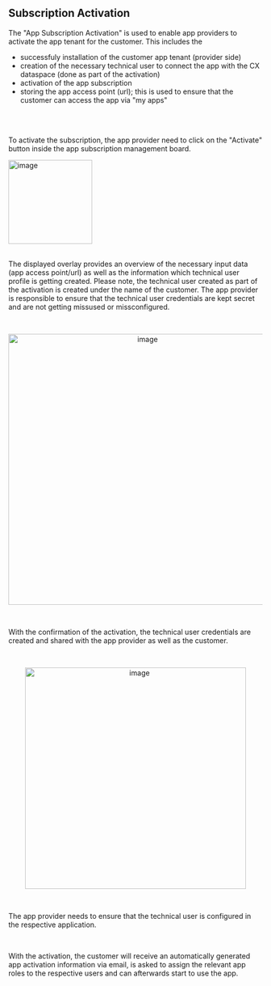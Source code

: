 ## Subscription Activation

The "App Subscription Activation" is used to enable app providers to activate the app tenant for the customer.
This includes the

- successfuly installation of the customer app tenant (provider side)
- creation of the necessary technical user to connect the app with the CX dataspace (done as part of the activation)
- activation of the app subscription
- storing the app access point (url); this is used to ensure that the customer can access the app via "my apps"

<br>
<br>

To activate the subscription, the app provider need to click on the "Activate" button inside the app subscription management board.

<img width="166" alt="image" src="https://github.com/catenax-ng/tx-portal-assets/assets/94133633/b74e298c-32dd-44b9-860a-bc91433f11ac">
<br>
<br>

The displayed overlay provides an overview of the necessary input data (app access point/url) as well as the information which technical user profile is getting created.
Please note, the technical user created as part of the activation is created under the name of the customer. The app provider is responsible to ensure that the technical user credentials are kept secret and are not getting missused or missconfigured.

<br>
<p align="center">
<img width="536" alt="image" src="https://github.com/catenax-ng/tx-portal-assets/assets/94133633/34690810-6057-44de-aa24-9cce0476a651">
</p>
<br>

With the confirmation of the activation, the technical user credentials are created and shared with the app provider as well as the customer.

<br>
<p align="center">
<img width="438" alt="image" src="https://github.com/catenax-ng/tx-portal-assets/assets/94133633/fc426c88-2b52-43ea-9657-a2f14944bdfb">
</p>
<br>

The app provider needs to ensure that the technical user is configured in the respective application.

<br>

With the activation, the customer will receive an automatically generated app activation information via email, is asked to assign the relevant app roles to the respective users and can afterwards start to use the app.

<br>
<br>
